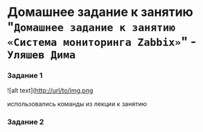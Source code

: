 # Домашнее задание к занятию "`Домашнее задание к занятию «Система мониторинга Zabbix»`" - `Уляшев Дима`




### Задание 1


![alt text]([http://url/to/img.png](https://github.com/slav1power/zabbix1/blob/main/img/1.png)

использовались команды из лекции к занятию
### Задание 2




